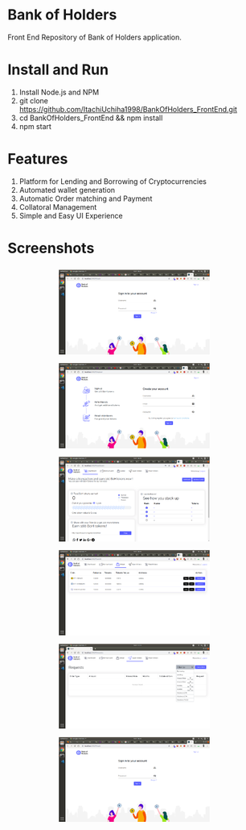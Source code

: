 # Bank of Holders

  Front End Repository of Bank of Holders application.

# Install and Run

1. Install Node.js and NPM
2. git clone https://github.com/ItachiUchiha1998/BankOfHolders_FrontEnd.git
3. cd BankOfHolders_FrontEnd && npm install
4. npm start

# Features
<ol>
  <li> Platform for Lending and Borrowing of Cryptocurrencies</li>
  <li> Automated wallet generation</li>
  <li> Automatic Order matching and Payment</li>
  <li> Collatoral Management</li>
  <li> Simple and Easy UI Experience</li>
</ol>

# Screenshots

<html>
  <p align="center">
    <img src='Screenshots/Login Page.png' width='300em' style="margin: 0.5em"/>
    <img src='Screenshots/Sign Up Page.png' width='300em' style="margin: 0.5em"/>
    <img src='Screenshots/Home Page.png' width='300em' style="margin: 0.5em"/>
    <img src='Screenshots/My Wallet Page.png' width='300em' style="margin: 0.5em"/>
    <img src='Screenshots/Requests Table.png' width='300em' style="margin: 0.5em"/>
    <img src='Screenshots/Login Page.png' width='300em' style="margin: 0.5em"/>
</p>

</html>
